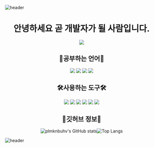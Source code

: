 ![header](https://capsule-render.vercel.app/api?type=Waving&color=087c3e&height=210&section=header&text=plmknbuhv&fontSize=90&animation=fadeIn&fontColor=DDDDDD)

<div align="center">


# 안녕하세요 곧 개발자가 될 사람입니다.

<img src="https://i.esdrop.com/d/f/wJn3gOhWFm/xqk7AVGHsK.png"/>


📖공부하는 언어📖
--------
<img src="https://img.shields.io/badge/Python-3776AB?style=for-the-badge&logo=python&logoColor=white"/></a>
<img src="https://img.shields.io/badge/c-A8B9CC?style=for-the-badge&logo=c&logoColor=white"/></a>
<img src="https://img.shields.io/badge/c++-00599C?style=for-the-badge&logo=cplusplus&logoColor=white"/></a>
<img src="https://img.shields.io/badge/c%23-512BD4?style=for-the-badge&logo=csharp&logoColor=white"/></a>


🛠️사용하는 도구🛠️
--------
<img src="https://img.shields.io/badge/visualstudio-5C2D91?style=for-the-badge&logo=visualstudio&logoColor=white"/></a>
<img src="https://img.shields.io/badge/visualstudiocode-007ACC?style=for-the-badge&logo=visualstudiocode&logoColor=white"/></a>
<img src="https://img.shields.io/badge/unity-000000?style=for-the-badge&logo=unity&logoColor=white"/></a>
<img src="https://img.shields.io/badge/github-181717?style=for-the-badge&logo=github&logoColor=white"/></a>
<img src="https://img.shields.io/badge/windows11-0078D4?style=for-the-badge&logo=windows&logoColor=white"/></a>
<img src="https://img.shields.io/badge/slack-4A154B?style=for-the-badge&logo=slack&logoColor=white"/></a>
    

📰깃허브 정보📰
--------
![plmknbuhv's GitHub stats](https://github-readme-stats.vercel.app/api?username=plmknbuhv&show_icons=true&theme=dark)![Top Langs](https://github-readme-stats.vercel.app/api/top-langs/?username=plmknbuhv&layout=compact&theme=dark)
</div>

![header](https://capsule-render.vercel.app/api?type=Waving&color=087c3e&height=200&section=footer&text=감사합니다.👍&fontSize=81&animation=fadeIn&fontColor=DDDDDD)
